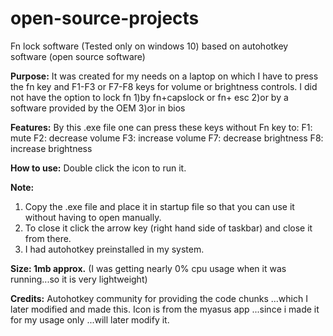 # open-source-projects
Fn lock software (Tested only on windows 10) based on autohotkey software (open source software) 


**Purpose:**
It was created for my needs on a laptop on which I have to press the fn key and F1-F3 or F7-F8 keys for volume or brightness controls. 
I did not have the option to lock fn 
1)by fn+capslock or fn+ esc 
2)or by a software provided by the OEM 
3)or in bios

**Features:**
By this .exe file one can press these keys without Fn key to:
F1: mute 
F2: decrease volume
F3: increase volume
F7: decrease brightness
F8: increase brightness

**How to use:**
Double click the icon to run it. 

**Note:** 
1) Copy the .exe file and place it in startup file so that you can use it without having to open manually.
2) To close it click the arrow key (right hand side of taskbar) and close it from there.
3) I had autohotkey preinstalled in my system.

**Size: 1mb approx.** 
(I was getting nearly 0% cpu usage when it was running...so it is very lightweight)

**Credits:**
Autohotkey community for providing the code chunks ...which I later modified and made this.
Icon is from the myasus app ...since i made it for my usage only ...will later modify it. 
